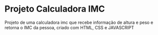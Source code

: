 # Projeto Calculadora IMC 
Projeto de uma calculadora imc que recebe informação de altura e peso e retorna o IMC da pessoa, criado com HTML, CSS e JAVASCRIPT